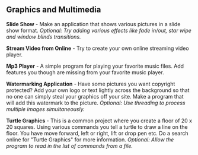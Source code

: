 Graphics and Multimedia
---------

**Slide Show** - Make an application that shows various pictures in a slide
show format. *Optional: Try adding various effects like fade in/out, star wipe
and window blinds transitions.*

**Stream Video from Online** - Try to create your own online streaming video
player.

**Mp3 Player** - A simple program for playing your favorite music files. Add
features you though are missing from your favorite music player.

**Watermarking Application** - Have some pictures you want copyright protected?
Add your own logo or text lightly across the background so that no one can
simply steal your graphics off your site. Make a program that will add this
watermark to the picture. *Optional: Use threading to process multiple images
simultaneously.*

**Turtle Graphics** - This is a common project where you create a floor of 20 x
20 squares. Using various commands you tell a turtle to draw a line on the
   floor. You have move forward, left or right, lift or drop pen etc. Do a
   search online for "Turtle Graphics" for more information. *Optional: Allow
   the program to read in the list of commands from a file.*
